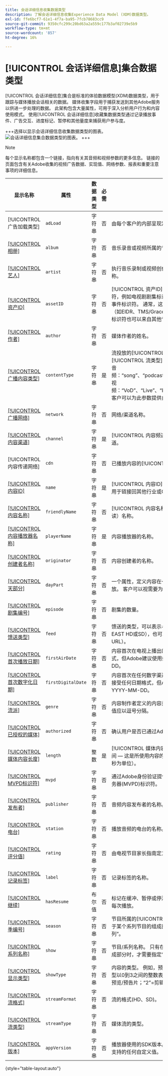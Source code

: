 ```yaml
---
title: 会话详细信息收集数据类型
description: 了解会话详细信息收集Experience Data Model (XDM)数据类型。
exl-id: ffe6bcf7-61e1-4f7a-ba95-7fcb78683cc9
source-git-commit: 9350cfc299c20bd63a2a559c177b3af02739e5b9
workflow-type: tm+mt
source-wordcount: '857'
ht-degree: 16%

---
```


# [!UICONTROL 会话详细信息]集合数据类型

[!UICONTROL 会话详细信息]集合是标准的体验数据模型(XDM)数据类型，用于跟踪与媒体播放会话相关的数据。 媒体收集字段用于捕获发送到其他Adobe服务以供进一步处理的数据。 此架构包含大量属性，可用于深入分析用户行为和内容使用模式。 使用[!UICONTROL 会话详细信息]收藏集数据类型通过记录播放事件、广告交互、进度标记、暂停和其他量度来捕获用户参与度。

+++选择以显示会话详细信息收集数据类型的图表。
![会话详细信息集合数据类型的图表。](../images/data-types/session-details-collection.png)
+++

>[!NOTE]
>
>每个显示名称都包含一个链接，指向有关其音频和视频参数的更多信息。 链接的页面包含有关Adobe收集的视频广告数据、实现值、网络参数、报表和重要注意事项的详细信息。

| 显示名称 | 属性 | 数据类型 | 必需 | 描述 |
|--------------------------------------------------------------------------------------------------------------------------------------------------------------------------|------------------|-----------|----------|---------------------------------------------------------------------------------------|
| [!UICONTROL 广告加载类型] | `adLoad` | 字符串 | 否 | 由每个客户的内部呈现定义的所加载的广告类型。 |
| [[!UICONTROL 相册]](https://experienceleague.adobe.com/docs/media-analytics/using/implementation/variables/audio-video-parameters.html#album) | `album` | 字符串 | 否 | 音乐录音或视频所属的专辑的名称。 |
| [[!UICONTROL 艺人]](https://experienceleague.adobe.com/docs/media-analytics/using/implementation/variables/audio-video-parameters.html#artist) | `artist` | 字符串 | 否 | 执行音乐录制或视频创作的专辑艺术家姓名或组合名称。 |
| [[!UICONTROL 资产ID]](https://experienceleague.adobe.com/docs/media-analytics/using/implementation/variables/audio-video-parameters.html#asset-id) | `assetID` | 字符串 | 否 | [!UICONTROL 资产ID]是媒体资产内容的唯一标识符，例如电视剧剧集标识符、电影资产标识符或实时事件标识符。 通常，这些ID是从元数据颁发机构（如EIDR、TMS/Gracenote或Rovi）派生的。 这些标识符也可以来自其他专有或内部系统。 |
| [[!UICONTROL 作者]](https://experienceleague.adobe.com/docs/media-analytics/using/implementation/variables/audio-video-parameters.html#author) | `author` | 字符串 | 否 | 媒体作者的姓名。 |
| [[!UICONTROL 广播内容类型]](https://experienceleague.adobe.com/docs/media-analytics/using/implementation/variables/audio-video-parameters.html#content-type) | `contentType` | 字符串 | 是 | 流投放的[!UICONTROL 广播内容类型]。 每个[!UICONTROL 流类型]的可用值包括：<br>音频：“song”、“podcast”、“audiobook”和“radio”；<br>视频：“VoD”、“Live”、“Linear”、“UGC”和“DVoD”。<br>客户可以为此参数提供自定义值。 |
| [[!UICONTROL 广播网络]](https://experienceleague.adobe.com/docs/media-analytics/using/implementation/variables/audio-video-parameters.html#network) | `network` | 字符串 | 否 | 网络/渠道名称。 |
| [[!UICONTROL 内容渠道]](https://experienceleague.adobe.com/docs/media-analytics/using/implementation/variables/audio-video-parameters.html#content-channel) | `channel` | 字符串 | 是 | [!UICONTROL 内容频道]是从中播放内容的分发频道。 |
| [!UICONTROL 内容传递网络] | `cdn` | 字符串 | 否 | 已播放内容的[!UICONTROL 内容传递网络]。 |
| [[!UICONTROL 内容ID]](https://experienceleague.adobe.com/docs/media-analytics/using/implementation/variables/audio-video-parameters.html#content-id) | `name` | 字符串 | 是 | [!UICONTROL 内容ID]是内容的唯一标识符。 它可用于链接回其他行业或CMS ID。 |
| [[!UICONTROL 内容名称]](https://experienceleague.adobe.com/docs/media-analytics/using/implementation/variables/audio-video-parameters.html#content-name-(variable)) | `friendlyName` | 字符串 | 否 | [!UICONTROL 内容名称]是内容的“友好”（人类可读）名称。 |
| [[!UICONTROL 内容播放器名称]](https://experienceleague.adobe.com/docs/media-analytics/using/implementation/variables/audio-video-parameters.html#content-player-name) | `playerName` | 字符串 | 是 | 内容播放器的名称。 |
| [[!UICONTROL 创建者名称]](https://experienceleague.adobe.com/docs/media-analytics/using/implementation/variables/audio-video-parameters.html#originator) | `originator` | 字符串 | 否 | 内容创建者的名称。 |
| [[!UICONTROL 天部分]](https://experienceleague.adobe.com/docs/media-analytics/using/implementation/variables/audio-video-parameters.html#day-part) | `dayPart` | 字符串 | 否 | 一个属性，定义内容在一天中的哪个时间广播或播放。 客户可以视需要为此属性设置任何值 |
| [[!UICONTROL 剧集编号]](https://experienceleague.adobe.com/docs/media-analytics/using/implementation/variables/audio-video-parameters.html#episode) | `episode` | 字符串 | 否 | 剧集的数量。 |
| [[!UICONTROL 馈送类型]](https://experienceleague.adobe.com/docs/media-analytics/using/implementation/variables/audio-video-parameters.html#media-feed-type) | `feed` | 字符串 | 否 | 馈送的类型，可以表示与馈送相关的实际数据（例如EAST HD或SD），也可以表示馈送的来源（例如URL）。 |
| [[!UICONTROL 首次播放日期]](https://experienceleague.adobe.com/docs/media-analytics/using/implementation/variables/audio-video-parameters.html#first-air-date) | `firstAirDate` | 字符串 | 否 | 内容首次在电视上播出的日期。 可接受任何日期格式，但Adobe建议使用如下格式：YYYY-MM-DD。 |
| [[!UICONTROL 首次数字化日期]](https://experienceleague.adobe.com/docs/media-analytics/using/implementation/variables/audio-video-parameters.html#first-digital-date) | `firstDigitalDate` | 字符串 | 否 | 内容首次在任何数字渠道或平台上播出的日期。 可接受任何日期格式，但Adobe建议使用如下格式：YYYY-MM-DD。 |
| [[!UICONTROL 流派]](https://experienceleague.adobe.com/docs/media-analytics/using/implementation/variables/audio-video-parameters.html#genre) | `genre` | 字符串 | 否 | 内容制作者定义的内容类型或分组。 变量实施中的值应以逗号分隔。 |
| [[!UICONTROL 已授权的媒体]](https://experienceleague.adobe.com/docs/media-analytics/using/implementation/variables/audio-video-parameters.html#authorized) | `authorized` | 字符串 | 否 | 确认用户是否已通过Adobe身份验证获得授权。 |
| [[!UICONTROL 媒体内容长度]](https://experienceleague.adobe.com/docs/media-analytics/using/implementation/variables/audio-video-parameters.html#content-length-(variable)) | `length` | 整数 | 是 | [!UICONTROL 媒体内容长度]包含剪辑长度/运行时间 — 这是所使用内容的最大长度（或持续时间）（以秒为单位）。 |
| [[!UICONTROL MVPD标识符]](https://experienceleague.adobe.com/docs/media-analytics/using/implementation/variables/audio-video-parameters.html#mvpd) | `mvpd` | 字符串 | 否 | 通过Adobe身份验证提供的多通道视频节目分发服务器(MVPD)标识符。 |
| [[!UICONTROL 发布者]](https://experienceleague.adobe.com/docs/media-analytics/using/implementation/variables/audio-video-parameters.html#publisher) | `publisher` | 字符串 | 否 | 音频内容发布者的名称。 |
| [[!UICONTROL 电台]](https://experienceleague.adobe.com/docs/media-analytics/using/implementation/variables/audio-video-parameters.html#station) | `station` | 字符串 | 否 | 播放音频的电台的名称。 |
| [[!UICONTROL 评分值]](https://experienceleague.adobe.com/docs/media-analytics/using/implementation/variables/audio-video-parameters.html#content-rating) | `rating` | 字符串 | 否 | 由电视节目家长指南定义的评级。 |
| [[!UICONTROL 记录标签]](https://experienceleague.adobe.com/docs/media-analytics/using/implementation/variables/audio-video-parameters.html#label) | `label` | 字符串 | 否 | 记录标签的名称。 |
| [[!UICONTROL 继续]](https://experienceleague.adobe.com/docs/media-analytics/using/implementation/variables/audio-video-parameters.html#content-resumes) | `hasResume` | 布尔值 | 否 | 标记在缓冲、暂停或停滞时间超过 30 分钟后恢复的每次播放。 |
| [[!UICONTROL 季编号]](https://experienceleague.adobe.com/docs/media-analytics/using/implementation/variables/audio-video-parameters.html#season) | `season` | 字符串 | 否 | 节目所属的[!UICONTROL 季编号]。 只有在节目属于某个系列节目的组成部分时，才需要指定“季系列”。 |
| [[!UICONTROL 系列名称]](https://experienceleague.adobe.com/docs/media-analytics/using/implementation/variables/audio-video-parameters.html#show) | `show` | 字符串 | 否 | 节目/系列名称。 只有在节目属于某个系列节目的组成部分时，才需要指定“节目名称”。 |
| [[!UICONTROL 显示类型]](https://experienceleague.adobe.com/docs/media-analytics/using/implementation/variables/audio-video-parameters.html#show-type) | `showType` | 字符串 | 否 | 内容的类型。 例如，预告片或完整剧集。 内容的类型以0到3之间的整数表示。 例如，“0”=全集；“1”=预览/预告片；“2”=剪辑；“3”=其他。 |
| [[!UICONTROL 流格式]](https://experienceleague.adobe.com/docs/media-analytics/using/implementation/variables/audio-video-parameters.html#stream-format) | `streamFormat` | 字符串 | 否 | 流的格式(HD、SD)。 |
| [[!UICONTROL 流类型]](https://experienceleague.adobe.com/docs/media-analytics/using/implementation/variables/audio-video-parameters.html#stream-type) | `streamType` | 字符串 | 否 | 媒体流的类型。 |
| [[!UICONTROL 版本]](https://experienceleague.adobe.com/docs/media-analytics/using/implementation/variables/audio-video-parameters.html#sdk-version) | `appVersion` | 字符串 | 否 | 播放器使用的SDK版本。 该参数可使用您的播放器支持的任何自定义值。 |

{style="table-layout:auto"}
